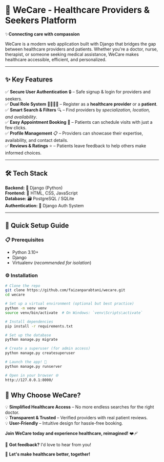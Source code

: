 # 🏥 WeCare - Healthcare Providers & Seekers Platform 

✨**Connecting care with compassion**  

WeCare is a modern web application built with Django that bridges the gap between healthcare providers and patients. Whether you're a doctor, nurse, therapist, or someone seeking medical assistance, WeCare makes healthcare accessible, efficient, and personalized.  

---

## ✨ Key Features  

✅ **Secure User Authentication** 🔒 – Safe signup & login for providers and seekers.  
✅ **Dual Role System** 👩‍⚕️👨‍⚕️ – Register as a **healthcare provider** or a **patient**.  
✅ **Smart Search & Filters** 🔍 – Find providers by *specialization, location, and availability*.  
✅ **Easy Appointment Booking** 📅 – Patients can schedule visits with just a few clicks.  
✅ **Profile Management** 📋 – Providers can showcase their expertise, availability, and contact details.  
✅ **Reviews & Ratings** ⭐ – Patients leave feedback to help others make informed choices.  

---

## 🛠️ Tech Stack  

**Backend:** 🐍 Django (Python)  
**Frontend:** 🎨 HTML, CSS, JavaScript  
**Database:** 🗃️ PostgreSQL / SQLite  
**Authentication:** 🔐 Django Auth System  

---

## 🚀 Quick Setup Guide  

### 📋 Prerequisites  
- Python 3.10+  
- Django  
- Virtualenv (*recommended for isolation*)  

### ⚙️ Installation  

```sh
# Clone the repo  
git clone https://github.com/faizanparabtani/wecare.git  
cd wecare  

# Set up a virtual environment (optional but best practice)  
python -m venv venv  
source venv/bin/activate  # On Windows: `venv\Scripts\activate`  

# Install dependencies  
pip install -r requirements.txt  

# Set up the database  
python manage.py migrate  

# Create a superuser (for admin access)  
python manage.py createsuperuser  

# Launch the app! 🎉  
python manage.py runserver  

# Open in your browser 🌐  
http://127.0.0.1:8000/
```

## 🌟 Why Choose WeCare?

💡 **Simplified Healthcare Access** – No more endless searches for the right doctor.  
💡 **Transparent & Trusted** – Verified providers with real patient reviews.  
💡 **User-Friendly** – Intuitive design for hassle-free booking.  

**Join WeCare today and experience healthcare, reimagined!** ❤️‍🩹  

📢 **Got feedback?** I'd love to hear from you! 

🚀 **Let's make healthcare better, together!**
